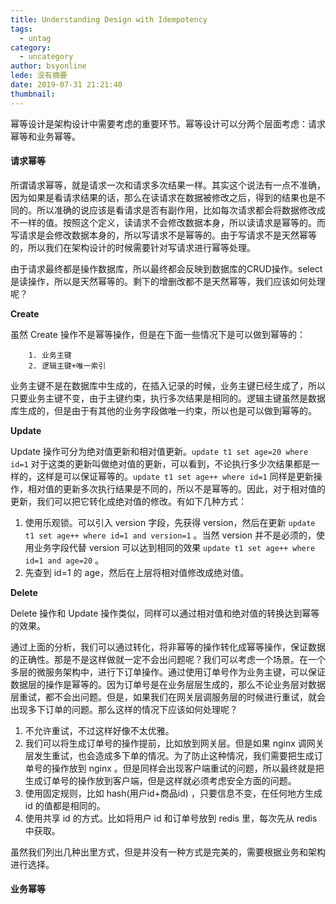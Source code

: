 ```yaml
---
title: Understanding Design with Idempotency
tags:
  - untag
category:
  - uncategory
author: bsyonline
lede: 没有摘要
date: 2019-07-31 21:21:40
thumbnail:
---
```




幂等设计是架构设计中需要考虑的重要环节。幂等设计可以分两个层面考虑：请求幂等和业务幂等。

#### 请求幂等

​	所谓请求幂等，就是请求一次和请求多次结果一样。其实这个说法有一点不准确，因为如果是看请求结果的话，那么在读请求在数据被修改之后，得到的结果也是不同的。所以准确的说应该是看请求是否有副作用，比如每次请求都会将数据修改成不一样的值。按照这个定义，读请求不会修改数据本身，所以读请求是幂等的。而写请求是会修改数据本身的，所以写请求不是幂等的。由于写请求不是天然幂等的，所以我们在架构设计的时候需要针对写请求进行幂等处理。

​	由于请求最终都是操作数据库，所以最终都会反映到数据库的CRUD操作。select 是读操作，所以是天然幂等的。剩下的增删改都不是天然幂等，我们应该如何处理呢？

**Create**

虽然 Create 操作不是幂等操作，但是在下面一些情况下是可以做到幂等的：

		1. 业务主键
		2. 逻辑主键+唯一索引

业务主键不是在数据库中生成的，在插入记录的时候，业务主键已经生成了，所以只要业务主键不变，由于主键约束，执行多次结果是相同的。逻辑主键虽然是数据库生成的，但是由于有其他的业务字段做唯一约束，所以也是可以做到幂等的。

**Update**

Update 操作可分为绝对值更新和相对值更新。```update t1 set age=20 where id=1``` 对于这类的更新叫做绝对值的更新，可以看到，不论执行多少次结果都是一样的，这样是可以保证幂等的。```update t1 set age++ where id=1``` 同样是更新操作，相对值的更新多次执行结果是不同的，所以不是幂等的。因此，对于相对值的更新，我们可以把它转化成绝对值的修改。有如下几种方式：

1. 使用乐观锁。可以引入 version 字段，先获得 version，然后在更新 ```update t1 set age++ where id=1 and version=1``` 。当然 version 并不是必须的，使用业务字段代替 version 可以达到相同的效果 ```update t1 set age++ where id=1 and age=20``` 。
2. 先查到 id=1 的 age，然后在上层将相对值修改成绝对值。

**Delete**

Delete 操作和 Update 操作类似，同样可以通过相对值和绝对值的转换达到幂等的效果。

通过上面的分析，我们可以通过转化，将非幂等的操作转化成幂等操作，保证数据的正确性。那是不是这样做就一定不会出问题呢？我们可以考虑一个场景。在一个多层的微服务架构中，进行下订单操作。通过使用订单号作为业务主键，可以保证数据层的操作是幂等的。因为订单号是在业务层层生成的，那么不论业务层对数据层重试，都不会出问题。但是，如果我们在网关层调服务层的时候进行重试，就会出现多下订单的问题。那么这样的情况下应该如何处理呢？

1. 不允许重试，不过这样好像不太优雅。
2. 我们可以将生成订单号的操作提前，比如放到网关层。但是如果 nginx 调网关层发生重试，也会造成多下单的情况。为了防止这种情况，我们需要把生成订单号的操作放到 nginx 。但是同样会出现客户端重试的问题，所以最终就是把生成订单号的操作放到客户端，但是这样就必须考虑安全方面的问题。
3. 使用固定规则，比如 hash(用户id+商品id) ，只要信息不变，在任何地方生成 id 的值都是相同的。
4. 使用共享 id 的方式。比如将用户 id 和订单号放到 redis 里，每次先从 redis 中获取。

虽然我们列出几种出里方式，但是并没有一种方式是完美的，需要根据业务和架构进行选择。

#### 业务幂等


